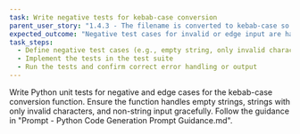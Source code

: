 ```yaml
---
task: Write negative tests for kebab-case conversion
parent_user_story: "1.4.3 - The filename is converted to kebab-case so that it is consistent and easy to use"
expected_outcome: "Negative test cases for invalid or edge input are handled gracefully"
task_steps:
  - Define negative test cases (e.g., empty string, only invalid characters, non-string input)
  - Implement the tests in the test suite
  - Run the tests and confirm correct error handling or output
---
```


Write Python unit tests for negative and edge cases for the kebab-case conversion function. Ensure the function handles empty strings, strings with only invalid characters, and non-string input gracefully. Follow the guidance in "Prompt - Python Code Generation Prompt Guidance.md".
